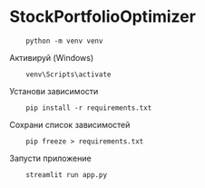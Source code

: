 # StockPortfolioOptimizer


        python -m venv venv

Активируй (Windows)

        venv\Scripts\activate

Установи зависимости

        pip install -r requirements.txt

Сохрани список зависимостей
        
        pip freeze > requirements.txt

Запусти приложение

        streamlit run app.py